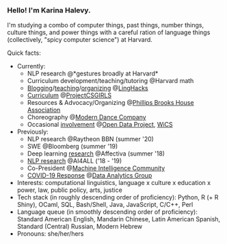 ### Hello! I'm Karina Halevy.

I'm studying a combo of computer things, past things, number things, culture things, and power things with a careful ration of language things (collectively, "spicy computer science") at Harvard.

Quick facts:

- Currently:
  - NLP research @\*gestures broadly at Harvard\*
  - Curriculum development/teaching/tutoring @Harvard math
  - [Blogging](http://linghacks.tech/blog/in-out-oops)/[teaching](https://github.com/ENSCMA2/spellcheck-workshop)/[organizing](https://github.com/ENSCMA2/linghacks-2019-workshops) @[LingHacks](http://linghacks.tech)
  - [Curriculum](https://linktr.ee/pcsgnlp) @[ProjectCSGIRLS](https://projectcsgirls.com)
  - Resources & Advocacy/Organizing @[Phillips Brooks House Association](https://pbha.org)
  - Choreography @[Modern Dance Company](http://www.hrmdc.org/)
  - Occasional [involvement](https://medium.com/harvard-open-data-project/open-data-on-open-learning-9b044ba131b1) @[Open Data Project](https://hodp.org), [WiCS](https://www.harvardwics.com/)
- Previously:
  - NLP research @Raytheon BBN (summer '20)
  - SWE @Bloomberg (summer '19)
  - Deep learning [research](https://github.com/ENSCMA2/giphy-scraper) @Affectiva (summer '18)
  - [NLP research](https://github.com/ENSCMA2/humanly) @AI4ALL ('18 - '19)
  - Co-President @[Machine Intelligence Community](https://harvard-mic.github.io)
  - [COVID-19 Response](https://www.harvardanalytics.org/insights/unicef-global-team-analyzes-youtube-reddit-facebook-nyt-amp-twitter-data) @[Data Analytics Group](https://www.harvardanalytics.org/)
- Interests: computational linguistics, language x culture x education x power, law, public policy, arts, justice
- Tech stack (in roughly descending order of proficiency): Python, R (+ R Shiny), OCaml, SQL, Bash/Shell, Java, JavaScript, C/C++, Perl
- Language queue (in smoothly descending order of proficiency): Standard American English, Mandarin Chinese, Latin American Spanish, Standard (Central) Russian, Modern Hebrew
- Pronouns: she/her/hers


